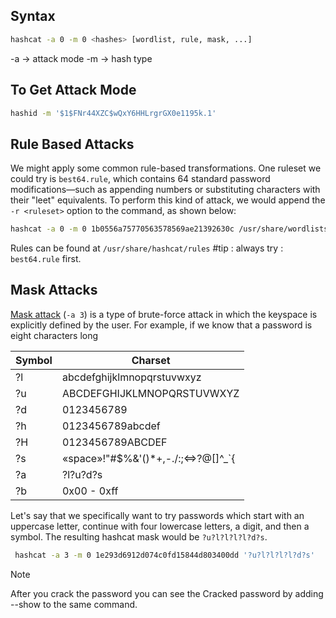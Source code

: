 
## Syntax 

```sh
hashcat -a 0 -m 0 <hashes> [wordlist, rule, mask, ...]
```

-a -> attack mode
-m -> hash type

## To Get Attack Mode

```sh
hashid -m '$1$FNr44XZC$wQxY6HHLrgrGX0e1195k.1'
```


## Rule Based Attacks

We might apply some common rule-based transformations. One ruleset we could try is `best64.rule`, which contains 64 standard password modifications—such as appending numbers or substituting characters with their "leet" equivalents. To perform this kind of attack, we would append the `-r <ruleset>` option to the command, as shown below:


```sh
hashcat -a 0 -m 0 1b0556a75770563578569ae21392630c /usr/share/wordlists/rockyou.txt -r /usr/share/hashcat/rules/best64.rule
```

Rules can be found at   `/usr/share/hashcat/rules`
#tip : always try : `best64.rule` first.



## Mask Attacks

[Mask attack](https://hashcat.net/wiki/doku.php?id=mask_attack) (`-a 3`) is a type of brute-force attack in which the keyspace is explicitly defined by the user. For example, if we know that a password is eight characters long


|Symbol|Charset|
|---|---|
|?l|abcdefghijklmnopqrstuvwxyz|
|?u|ABCDEFGHIJKLMNOPQRSTUVWXYZ|
|?d|0123456789|
|?h|0123456789abcdef|
|?H|0123456789ABCDEF|
|?s|«space»!"#$%&'()*+,-./:;<=>?@[]^_`{|
|?a|?l?u?d?s|
|?b|0x00 - 0xff|

Let's say that we specifically want to try passwords which start with an uppercase letter, continue with four lowercase letters, a digit, and then a symbol. The resulting hashcat mask would be `?u?l?l?l?l?d?s`.
```sh
 hashcat -a 3 -m 0 1e293d6912d074c0fd15844d803400dd '?u?l?l?l?l?d?s'
```


> [!NOTE] 
> After you crack the password you can see the Cracked password by adding  --show to the same command.


